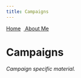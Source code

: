 ```yaml
---
title: Campaigns
---
```

<link rel="stylesheet" href="https://use.fontawesome.com/releases/v5.8.2/css/all.css" integrity="sha384-oS3vJWv+0UjzBfQzYUhtDYW+Pj2yciDJxpsK1OYPAYjqT085Qq/1cq5FLXAZQ7Ay" crossorigin="anonymous">
<style> .sideimg {float:right; margin: 5px;}</style>
<a href="/jasongames"><i class="fas fa-home"></i> Home</a> &nbsp;<a href="/"><i class="fas fa-user-circle"></i> About Me</a>

# Campaigns
<i class="fab fa-fort-awesome-alt fa-10x"></i>
*Campaign specific material.*
